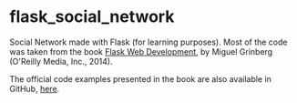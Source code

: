 # flask_social_network

Social Network made with Flask (for learning purposes). Most of the code was taken from the book [Flask Web Development](http://shop.oreilly.com/product/0636920031116.do), by Miguel Grinberg (O'Reilly Media, Inc., 2014). 

The official code examples presented in the book are also available in GitHub, [here](https://github.com/miguelgrinberg/flasky.git).